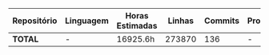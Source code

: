 | Repositório | Linguagem | Horas Estimadas | Linhas | Commits | Produtividade |
|-------------|-----------|-----------------|--------|---------|---------------|
| **TOTAL** | - | 16925.6h | 273870 | 136 | - |

